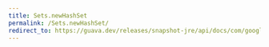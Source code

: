 ```yaml
---
title: Sets.newHashSet
permalink: /Sets.newHashSet/
redirect_to: https://guava.dev/releases/snapshot-jre/api/docs/com/google/common/collect/Sets.html#newHashSet--
---
```

